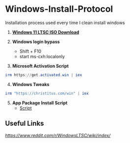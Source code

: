 # Windows-Install-Protocol
Installation process used every time I clean install windows

1. [**Windows 11 LTSC ISO Download**](https://massgrave.dev/windows_ltsc_links)
2. **Windows login bypass**

    * Shift + F10
    * start ms-cxh:localonly

3. **Microsoft Activation Script**
```powershell
irm https://get.activated.win | iex
```
4. **Windows Tweaks**
```powershell
irm "https://christitus.com/win" | iex
```
5. **App Package Install Script**
    * [Script](App-Package-Script.md)

## Useful Links
*https://www.reddit.com/r/WindowsLTSC/wiki/index/*